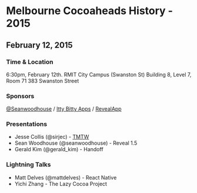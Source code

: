 # Melbourne Cocoaheads History - 2015

## February 12, 2015

### Time & Location

6:30pm, February 12th.
RMIT City Campus (Swanston St)
Building 8, Level 7, Room 71
383 Swanston Street

### Sponsors

[@Seanwoodhouse](https://twitter.com/seanwoodhouse) / [Itty Bitty Apps](http://ittybittyapps.com/) / [RevealApp](http://revealapp.com)

### Presentations

- Jesse Collis (@sirjec) - [TMTW](https://github.com/melbournecocoa/tmtw/blob/master/2015-02-12/tmtw20150212.mdown)
- Sean Woodhouse (@seanwoodhouse) - Reveal 1.5
- Gerald Kim (@gerald_kim) - Handoff

### Lightning Talks

- Matt Delves (@mattdelves) - React Native
- Yichi Zhang - The Lazy Cocoa Project



